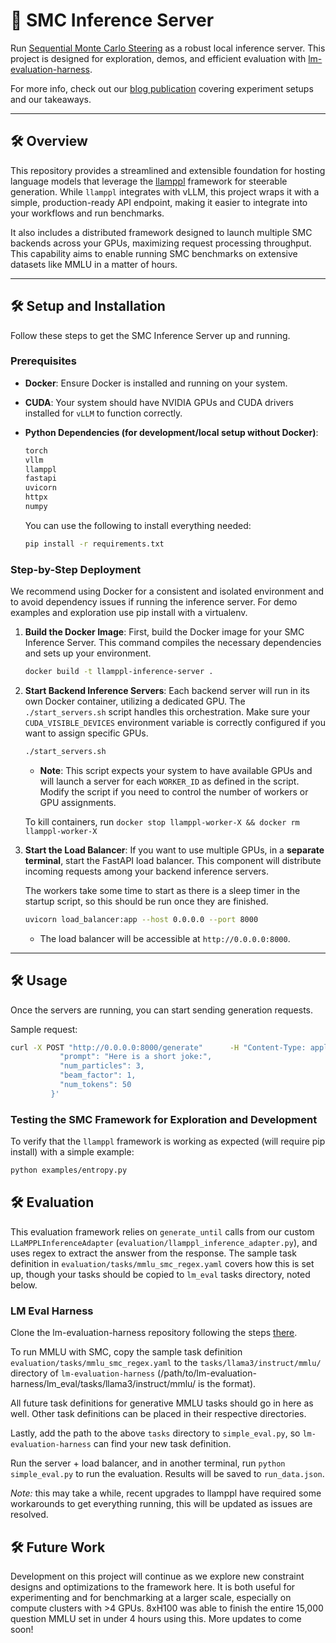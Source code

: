# 🌟 SMC Inference Server

Run [Sequential Monte Carlo Steering](https://arxiv.org/abs/2306.03081) as a robust local inference server. This project is designed for exploration, demos, and efficient evaluation with [lm-evaluation-harness](https://github.com/EleutherAI/lm-evaluation-harness).

For more info, check out our [blog publication](https://smc-blogpost.vercel.app/) covering experiment setups and our takeaways.

---

## 🛠️ Overview

This repository provides a streamlined and extensible foundation for hosting language models that leverage the [llamppl](https://github.com/genlm/llamppl) framework for steerable generation. While `llamppl` integrates with vLLM, this project wraps it with a simple, production-ready API endpoint, making it easier to integrate into your workflows and run benchmarks.

It also includes a distributed framework designed to launch multiple SMC backends across your GPUs, maximizing request processing throughput. This capability aims to enable running SMC benchmarks on extensive datasets like MMLU in a matter of hours.

---

## 🛠️ Setup and Installation

Follow these steps to get the SMC Inference Server up and running.

### Prerequisites

* **Docker**: Ensure Docker is installed and running on your system.
* **CUDA**: Your system should have NVIDIA GPUs and CUDA drivers installed for `vLLM` to function correctly.
* **Python Dependencies (for development/local setup without Docker)**:

    ```bash
    torch 
    vllm 
    llamppl 
    fastapi 
    uvicorn 
    httpx 
    numpy
    ```

    You can use the following to install everything needed:

    ```bash
    pip install -r requirements.txt
    ```

### Step-by-Step Deployment

We recommend using Docker for a consistent and isolated environment and to avoid dependency issues if running the inference server. For demo examples and exploration use pip install with a virtualenv.

1.  **Build the Docker Image**:
    First, build the Docker image for your SMC Inference Server. This command compiles the necessary dependencies and sets up your environment.

    ```bash
    docker build -t llamppl-inference-server .
    ```

2.  **Start Backend Inference Servers**:
    Each backend server will run in its own Docker container, utilizing a dedicated GPU. The `./start_servers.sh` script handles this orchestration. Make sure your `CUDA_VISIBLE_DEVICES` environment variable is correctly configured if you want to assign specific GPUs.

    ```bash
    ./start_servers.sh
    ```
    * **Note**: This script expects your system to have available GPUs and will launch a server for each `WORKER_ID` as defined in the script. Modify the script if you need to control the number of workers or GPU assignments.

    To kill containers, run `docker stop llamppl-worker-X && docker rm llamppl-worker-X`

3.  **Start the Load Balancer**:
    If you want to use multiple GPUs, in a **separate terminal**, start the FastAPI load balancer. This component will distribute incoming requests among your backend inference servers.

    The workers take some time to start as there is a sleep timer in the startup script, so this should be run once they are finished.

    ```bash
    uvicorn load_balancer:app --host 0.0.0.0 --port 8000
    ```
    * The load balancer will be accessible at `http://0.0.0.0:8000`.

---

## 🛠️ Usage

Once the servers are running, you can start sending generation requests.

Sample request:

```bash
curl -X POST "http://0.0.0.0:8000/generate"      -H "Content-Type: application/json"      -d '{
           "prompt": "Here is a short joke:",
           "num_particles": 3,
           "beam_factor": 1,
           "num_tokens": 50
         }'
```

### Testing the SMC Framework for Exploration and Development

To verify that the `llamppl` framework is working as expected (will require pip install) with a simple example:

```bash
python examples/entropy.py
```

## 🛠️ Evaluation

This evaluation framework relies on `generate_until` calls from our custom `LLaMPPLInferenceAdapter` (`evaluation/llamppl_inference_adapter.py`), and uses regex to extract the answer from the response. The sample task definition in `evaluation/tasks/mmlu_smc_regex.yaml` covers how this is set up, though your tasks should be copied to `lm_eval` tasks directory, noted below.

### LM Eval Harness

Clone the lm-evaluation-harness repository following the steps [there](https://github.com/EleutherAI/lm-evaluation-harness?tab=readme-ov-file#install).

To run MMLU with SMC, copy the sample task definition `evaluation/tasks/mmlu_smc_regex.yaml` to the `tasks/llama3/instruct/mmlu/` directory of `lm-evaluation-harness` (/path/to/lm-evaluation-harness/lm_eval/tasks/llama3/instruct/mmlu/ is the format). 

All future task definitions for generative MMLU tasks should go in here as well. Other task definitions can be placed in their respective directories.

Lastly, add the path to the above `tasks` directory to `simple_eval.py`, so `lm-evaluation-harness` can find your new task definition.

Run the server + load balancer, and in another terminal, run `python simple_eval.py` to run the evaluation. Results will be saved to `run_data.json`.

*Note:* this may take a while, recent upgrades to llamppl have required some workarounds to get everything running, this will be updated as issues are resolved.

## 🛠️ Future Work

Development on this project will continue as we explore new constraint designs and optimizations to the framework here. It is both useful for experimenting and for benchmarking at a larger scale, especially on compute clusters with >4 GPUs. 8xH100 was able to finish the entire 15,000 question MMLU set in under 4 hours using this. More updates to come soon!
